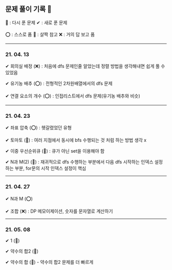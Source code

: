 ## 문제 풀이 기록 📝

🔄 : 다시 푼 문제   ✔ : 새로 푼 문제 </br></br>
⭕ : 스스로 품  🔺 : 살짝 참고   ❌ : 거의 답 보고 품

----------------------------------------------

### 21. 04. 13
✔ 회의실 배정 (❌) : 처음에 dfs 문제인줄 알았는데 정렬 방법을 생각해내면 쉽게 풀 수 있었음

✔ 유기농 배추 (⭕) : 전형적인 2차원배열에서의 dfs 문제 

✔ 연결 요소의 개수 (⭕) : 인접리스트에서 dfs 문제(유기농 배추와 비슷)

---------------------------------------------

### 21. 04. 23
✔ 좌표 압축 (⭕) : 헷갈렸었던 유형

✔ 토마토 (🔺) : 여러 지점에서 동시에 bfs 수행되는 것 처럼 하는 방법 생각 x

✔ 이중 우선순위큐 (🔺) : 큐가 아닌 set을 이용해야 함

✔ N과 M(2) (🔺) : 재귀적으로 dfs 수행하는 부분에서 다음 dfs 시작하는 인덱스 설정하는 부분, for문의 시작 인덱스 설정이 핵심

-------------------------------------------

### 21. 04. 27
✔ N과 M (⭕)

✔ 조합 (❌) : DP 메모이제이션, 숫자를 문자열로 계산하기

-------------------------------------------

### 21. 05. 08
✔ 1 (🔺)

✔ 약수의 합2 (🔺)

✔ 약수의 합 (🔺) - 약수의 합2 문제를 더 빠르게
